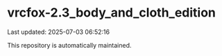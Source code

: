 # vrcfox-2.3_body_and_cloth_edition

Last updated: 2025-07-03 06:52:16

This repository is automatically maintained.

